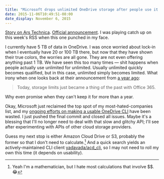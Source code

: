 ```yaml
---
title: "Microsoft drops unlimited OneDrive storage after people use it for unlimited storage"
date: 2015-11-06T10:49:51-08:00
date_display: November 6, 2015
---
```


[Story on Ars Technica](http://arstechnica.com/information-technology/2015/11/microsoft-drops-unlimited-onedrive-storage-after-people-use-it-for-unlimited-storage/). [Official announcement](https://blog.onedrive.com/onedrive_changes/). I was playing catch up on this week's RSS when this one punched in my face.

I currently have 5 TB of data in OneDrive. I was once worried about lock-in when I eventually have 20 or 100 TB there, but now that they have shown their true colors, the worries are all gone. They are not even offering anything past 1 TB. We have seen this too many times — shit happens when people actually use unlimited for unlimited. Usually unlimited quickly becomes qualified, but in this case, unlimited simply becomes limited. What irony when one looks back at their announcement from [a year ago](/blog/2014-10-27-onedrive-goes-unlimited.html):

> Today, storage limits just became a thing of the past with Office 365.

Why even promise when they can't keep it for more than a year.

Okay, Microsoft just reclaimed the top spot of my most-hated-companies list, and my [ongoing efforts on making a usable OneDrive CLI](https://github.com/zmwangx/pyonedrive) have been wasted. I just pushed the final commit and closed all issues. Maybe it's a blessing that I'll no longer need to deal with that slow and glitchy API; I'll see after experimenting with APIs of other cloud storage providers.

Guess my next stop is either Amazon Cloud Drive or S3, probably the former so that I don't need to calculate.[^calculate] And a quick search yields an actively-maintained CLI client [yadavada/acd_cli](https://github.com/yadayada/acd_cli), so I may not need to roll my own this time (it depends on usability).

[^calculate]: Yeah I'm a mathematician, but I hate most calculations that involve $$. &#128514;
